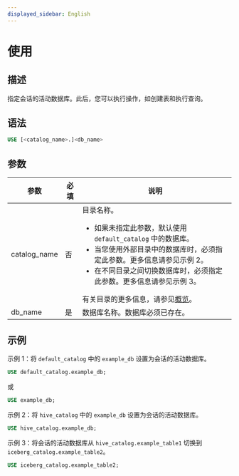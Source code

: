 ```yaml
---
displayed_sidebar: English
---
```


# 使用

## 描述

指定会话的活动数据库。此后，您可以执行操作，如创建表和执行查询。

## 语法

```SQL
USE [<catalog_name>.]<db_name>
```

## 参数

|**参数**|**必填**|**说明**|
|---|---|---|
|catalog_name|否|目录名称。<ul><li>如果未指定此参数，默认使用 `default_catalog` 中的数据库。</li><li>当您使用外部目录中的数据库时，必须指定此参数。更多信息请参见示例 2。</li><li>在不同目录之间切换数据库时，必须指定此参数。更多信息请参见示例 3。</li></ul>有关目录的更多信息，请参见[概览](../../../data_source/catalog/catalog_overview.md)。|
|db_name|是|数据库名称。数据库必须已存在。|

## 示例

示例 1：将 `default_catalog` 中的 `example_db` 设置为会话的活动数据库。

```SQL
USE default_catalog.example_db;
```

或

```SQL
USE example_db;
```

示例 2：将 `hive_catalog` 中的 `example_db` 设置为会话的活动数据库。

```SQL
USE hive_catalog.example_db;
```

示例 3：将会话的活动数据库从 `hive_catalog.example_table1` 切换到 `iceberg_catalog.example_table2`。

```SQL
USE iceberg_catalog.example_table2;
```